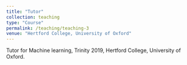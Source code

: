 ```yaml
---
title: "Tutor"
collection: teaching
type: "Course"
permalink: /teaching/teaching-3
venue: "Hertford College, University of Oxford"
---
```

Tutor for Machine learning, Trinity 2019, Hertford College, University of Oxford.
